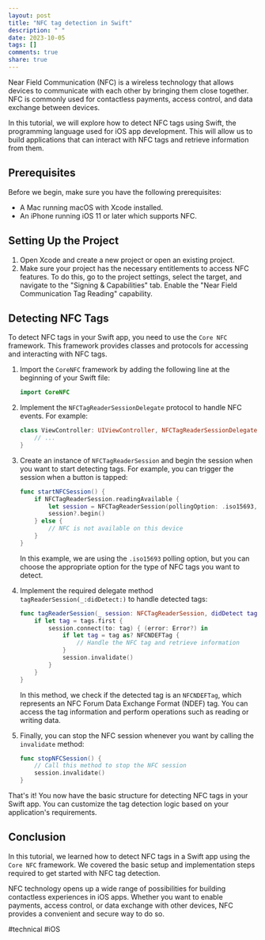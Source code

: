 ```yaml
---
layout: post
title: "NFC tag detection in Swift"
description: " "
date: 2023-10-05
tags: []
comments: true
share: true
---
```


Near Field Communication (NFC) is a wireless technology that allows devices to communicate with each other by bringing them close together. NFC is commonly used for contactless payments, access control, and data exchange between devices.

In this tutorial, we will explore how to detect NFC tags using Swift, the programming language used for iOS app development. This will allow us to build applications that can interact with NFC tags and retrieve information from them.

## Prerequisites

Before we begin, make sure you have the following prerequisites:

- A Mac running macOS with Xcode installed.
- An iPhone running iOS 11 or later which supports NFC.

## Setting Up the Project

1. Open Xcode and create a new project or open an existing project.
2. Make sure your project has the necessary entitlements to access NFC features. To do this, go to the project settings, select the target, and navigate to the "Signing & Capabilities" tab. Enable the "Near Field Communication Tag Reading" capability.

## Detecting NFC Tags

To detect NFC tags in your Swift app, you need to use the `Core NFC` framework. This framework provides classes and protocols for accessing and interacting with NFC tags.

1. Import the `CoreNFC` framework by adding the following line at the beginning of your Swift file:

   ```swift
   import CoreNFC
   ```

2. Implement the `NFCTagReaderSessionDelegate` protocol to handle NFC events. For example:

   ```swift
   class ViewController: UIViewController, NFCTagReaderSessionDelegate {
       // ...
   }
   ```

3. Create an instance of `NFCTagReaderSession` and begin the session when you want to start detecting tags. For example, you can trigger the session when a button is tapped:

   ```swift
   func startNFCSession() {
       if NFCTagReaderSession.readingAvailable {
           let session = NFCTagReaderSession(pollingOption: .iso15693, delegate: self)
           session?.begin()
       } else {
           // NFC is not available on this device
       }
   }
   ```

   In this example, we are using the `.iso15693` polling option, but you can choose the appropriate option for the type of NFC tags you want to detect.

4. Implement the required delegate method `tagReaderSession(_:didDetect:)` to handle detected tags:

   ```swift
   func tagReaderSession(_ session: NFCTagReaderSession, didDetect tags: [NFCTag]) {
       if let tag = tags.first {
           session.connect(to: tag) { (error: Error?) in
               if let tag = tag as? NFCNDEFTag {
                   // Handle the NFC tag and retrieve information
               }
               session.invalidate()
           }
       }
   }
   ```

   In this method, we check if the detected tag is an `NFCNDEFTag`, which represents an NFC Forum Data Exchange Format (NDEF) tag. You can access the tag information and perform operations such as reading or writing data.

5. Finally, you can stop the NFC session whenever you want by calling the `invalidate` method:

   ```swift
   func stopNFCSession() {
       // Call this method to stop the NFC session
       session.invalidate()
   }
   ```

That's it! You now have the basic structure for detecting NFC tags in your Swift app. You can customize the tag detection logic based on your application's requirements.

## Conclusion

In this tutorial, we learned how to detect NFC tags in a Swift app using the `Core NFC` framework. We covered the basic setup and implementation steps required to get started with NFC tag detection.

NFC technology opens up a wide range of possibilities for building contactless experiences in iOS apps. Whether you want to enable payments, access control, or data exchange with other devices, NFC provides a convenient and secure way to do so.

#technical #iOS